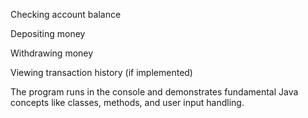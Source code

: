 Checking account balance

Depositing money

Withdrawing money

Viewing transaction history (if implemented)

The program runs in the console and demonstrates fundamental Java concepts like classes, methods, and user input handling.
